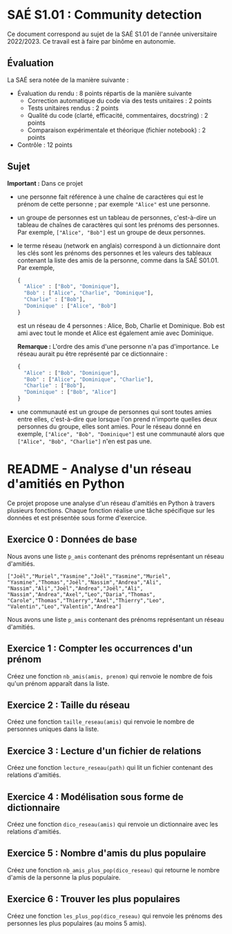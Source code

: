 # SAÉ S1.01 : Community detection


Ce document correspond au sujet de la SAÉ S1.01 de l'année universitaire 2022/2023. Ce travail est à faire par binôme en autonomie.

## Évaluation

La SAÉ sera notée de la manière suivante : 
- Évaluation du rendu : 8 points répartis de la manière suivante
    - Correction automatique du code via des tests unitaires : 2 points
    - Tests unitaires rendus : 2 points
    - Qualité du code (clarté, efficacité, commentaires, docstring) : 2 points
    - Comparaison expérimentale et théorique (fichier notebook) : 2 points
- Contrôle : 12 points 

## Sujet


**Important :** Dans ce projet
- une personne fait référence à une chaîne de caractères qui est le prénom de cette personne ; par exemple `"Alice"` est une personne.
- un groupe de personnes est un tableau de personnes, c'est-à-dire un tableau de chaînes de caractères qui sont les prénoms des personnes. Par exemple, `["Alice", "Bob"]` est un groupe de deux personnes.
- le terme réseau (network en anglais) correspond à un dictionnaire dont les clés sont les prénoms des personnes et les valeurs des tableaux contenant la liste des amis de la personne, comme dans la SAÉ S01.01. Par exemple,
  ```python
  {
    "Alice" : ["Bob", "Dominique"],
    "Bob" : ["Alice", "Charlie", "Dominique"],
    "Charlie" : ["Bob"],
    "Dominique" : ["Alice", "Bob"]
  }
  ```
  est un réseau de 4 personnes : Alice, Bob, Charlie et Dominique. Bob est ami avec tout le monde et Alice est également amie avec Dominique.

  **Remarque :** L'ordre des amis d'une personne n'a pas d'importance. Le réseau aurait pu être représenté par ce dictionnaire : 
  ```python
  {
    "Alice" : ["Bob", "Dominique"],
    "Bob" : ["Alice", "Dominique", "Charlie"],
    "Charlie" : ["Bob"],
    "Dominique" : ["Bob", "Alice"]
  }
  ```
- une communauté est un groupe de personnes qui sont toutes amies entre elles, c'est-à-dire que lorsque l'on prend n'importe quelles deux personnes du groupe, elles sont amies. Pour le réseau donné en exemple, `["Alice", "Bob", "Dominique"]` est une communauté alors que `["Alice", "Bob", "Charlie"]` n'en est pas une.

# README - Analyse d'un réseau d'amitiés en Python

Ce projet propose une analyse d'un réseau d'amitiés en Python à travers plusieurs fonctions.
Chaque fonction réalise une tâche spécifique sur les données et est présentée sous forme d'exercice.

## Exercice 0 : Données de base
Nous avons une liste `p_amis` contenant des prénoms représentant un réseau d'amitiés.

```
["Joël","Muriel","Yasmine","Joël","Yasmine","Muriel",
"Yasmine","Thomas","Joël","Nassim","Andrea","Ali",
"Nassim","Ali","Joël","Andrea","Joël","Ali",
"Nassim","Andrea","Axel","Leo","Daria","Thomas",
"Carole","Thomas","Thierry","Axel","Thierry","Leo",
"Valentin","Leo","Valentin","Andrea"]
```
Nous avons une liste `p_amis` contenant des prénoms représentant un réseau d'amitiés.

## Exercice 1 : Compter les occurrences d'un prénom
Créez une fonction `nb_amis(amis, prenom)` qui renvoie le nombre de fois qu'un prénom apparaît dans la liste.

## Exercice 2 : Taille du réseau
Créez une fonction `taille_reseau(amis)` qui renvoie le nombre de personnes uniques dans la liste.

## Exercice 3 : Lecture d'un fichier de relations
Créez une fonction `lecture_reseau(path)` qui lit un fichier contenant des relations d'amitiés.

## Exercice 4 : Modélisation sous forme de dictionnaire
Créez une fonction `dico_reseau(amis)` qui renvoie un dictionnaire avec les relations d'amitiés.

## Exercice 5 : Nombre d'amis du plus populaire
Créez une fonction `nb_amis_plus_pop(dico_reseau)` qui retourne le nombre d'amis de la personne la plus populaire.

## Exercice 6 : Trouver les plus populaires
Créez une fonction `les_plus_pop(dico_reseau)` qui renvoie les prénoms des personnes les plus populaires (au moins 5 amis).

